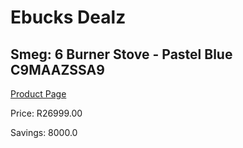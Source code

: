 
# Ebucks Dealz
## Smeg: 6 Burner Stove - Pastel Blue C9MAAZSSA9
[Product Page](https://www.ebucks.com/web/shop/productSelected.do?prodId=1170692946&catId=1196428103)

Price: R26999.00

Savings: 8000.0


	